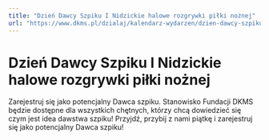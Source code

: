 ```yaml
---
title: "Dzień Dawcy Szpiku I Nidzickie halowe rozgrywki piłki nożnej"
url: "https://www.dkms.pl/dzialaj/kalendarz-wydarzen/dzien-dawcy-szpiku-nidzickie-halowe-rozgrywki-pilki-noznej-2024"
---
```


# Dzień Dawcy Szpiku I Nidzickie halowe rozgrywki piłki nożnej

Zarejestruj się jako potencjalny Dawca szpiku. Stanowisko Fundacji DKMS będzie dostępne dla wszystkich chętnych, którzy chcą dowiedzieć się czym jest idea dawstwa szpiku! Przyjdź, przybij z nami piątkę i zarejestruj się jako potencjalny Dawca szpiku!


